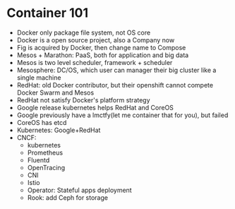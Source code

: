 # Container 101

* Docker only package file system, not OS core
* Docker is a open source project, also a Company now
* Fig is acquired by Docker, then change name to Compose
* Mesos + Marathon: PaaS, both for application and big data
* Mesos is two level scheduler, framework + scheduler
* Mesosphere: DC/OS, which user can manager their big cluster like a single machine
* RedHat: old Docker contributor, but their openshift cannot compete Docker Swarm and Mesos
* RedHat not satisfy Docker's platform strategy
* Google release kubernetes helps RedHat and CoreOS
* Google previously have a lmctfy(let me container that for you), but failed
* CoreOS has etcd
* Kubernetes: Google+RedHat
* CNCF:
  * kubernetes
  * Prometheus
  * Fluentd
  * OpenTracing
  * CNI
  * Istio
  * Operator: Stateful apps deployment
  * Rook: add Ceph for storage
